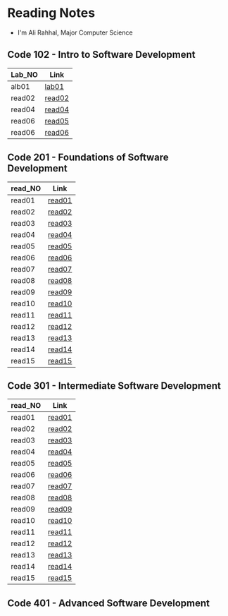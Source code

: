 # Reading Notes

* I'm Ali Rahhal, Major Computer Science

## Code 102 - Intro to Software Development

| Lab_NO   |                         Link                                    |
| -------- | --------------------------------------------------------------- |
| alb01    |  [lab01](https://arahal81.github.io/reading-notes/102/lab01)    |
| read02   |  [read02](https://arahal81.github.io/reading-notes/102/read02)  |
| read04   |  [read04](https://arahal81.github.io/reading-notes/102/read04)  |
| read06   |  [read05](https://arahal81.github.io/reading-notes/102/read5)   |
| read06   |  [read06](https://arahal81.github.io/reading-notes/102/read06)  |





## Code 201 - Foundations of Software Development

| read_NO  |                         Link                                   |
| -------- | -------------------------------------------------------------- |
| read01   |  [read01](https://arahal81.github.io/reading-notes/201/read01) |
| read02   |  [read02](https://arahal81.github.io/reading-notes/201/read02) |
| read03   |  [read03](https://arahal81.github.io/reading-notes/201/read03) |
| read04   |  [read04](https://arahal81.github.io/reading-notes/201/read04) |
| read05   |  [read05](https://arahal81.github.io/reading-notes/201/read05) |
| read06   |  [read06](https://arahal81.github.io/reading-notes/201/read06) |
| read07   |  [read07](https://arahal81.github.io/reading-notes/201/read07) |
| read08   |  [read08](https://arahal81.github.io/reading-notes/201/read08) |
| read09   |  [read09](https://arahal81.github.io/reading-notes/201/read09) |
| read10   |  [read10](https://arahal81.github.io/reading-notes/201/read10) |
| read11   |  [read11](https://arahal81.github.io/reading-notes/201/read11) |
| read12   |  [read12](https://arahal81.github.io/reading-notes/201/read12) |
| read13   |  [read13](https://arahal81.github.io/reading-notes/201/read13) |
| read14   |  [read14](https://arahal81.github.io/reading-notes/201/read14) |
| read15   |  [read15](https://arahal81.github.io/reading-notes/201/read15) |


## Code 301 - Intermediate Software Development

| read_NO  |                         Link                                   |
| -------- | -------------------------------------------------------------- |
| read01   |  [read01](https://arahal81.github.io/reading-notes/301/read01) |
| read02   |  [read02](https://arahal81.github.io/reading-notes/301/read02) |
| read03   |  [read03](https://arahal81.github.io/reading-notes/301/read03) |
| read04   |  [read04](https://arahal81.github.io/reading-notes/301/read04) |
| read05   |  [read05](https://arahal81.github.io/reading-notes/301/read05) |
| read06   |  [read06](https://arahal81.github.io/reading-notes/301/read06) |
| read07   |  [read07](https://arahal81.github.io/reading-notes/301/read07) |
| read08   |  [read08](https://arahal81.github.io/reading-notes/301/read08) |
| read09   |  [read09](https://arahal81.github.io/reading-notes/301/read09) |
| read10   |  [read10](https://arahal81.github.io/reading-notes/301/read10) |
| read11   |  [read11](https://arahal81.github.io/reading-notes/301/read11) |
| read12   |  [read12](https://arahal81.github.io/reading-notes/301/read12) |
| read13   |  [read13](https://arahal81.github.io/reading-notes/301/read13) |
| read14   |  [read14](https://arahal81.github.io/reading-notes/301/read14) |
| read15   |  [read15](https://arahal81.github.io/reading-notes/301/read15) |

## Code 401 - Advanced Software Development
